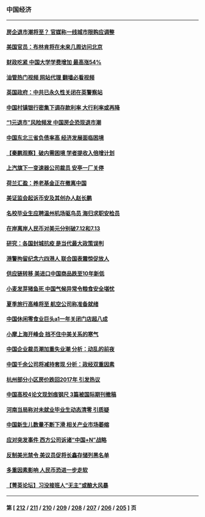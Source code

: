 ### 中国经济
---
#### [房企退市潮将至？ 官媒称一线城市限购应调整](../../pages/ncid283/n14010607.md?06070445) 
#### [美国官员：布林肯将在未来几周访问北京](../../pages/ncid283/n14011190.md?06070445) 
#### [财政吃紧 中国大学学费增加 最高涨54%](../../pages/ncid283/n14011017.md?06070445) 
#### [油管热门视频 网站代理 翻墙必看视频](http://138.2.39.72:81/youtube.html?epic-marker?06070445)
#### [英国政府：中共已永久性关闭在英警察站](../../pages/ncid283/n14011149.md?06070445) 
#### [中国村镇银行密集下调存款利率 大行利率或再降](../../pages/ncid283/n14011016.md?06070445) 
#### [“1元退市”风险频发 中国房企恐现退市潮](../../pages/ncid283/n14010945.md?06070445) 
#### [中国东北三省负债率高 经济发展面临困境](../../pages/ncid283/n14010905.md?06070445) 
#### [【秦鹏观察】破内需困境 学者提收入倍增计划](../../pages/ncid283/n14010741.md?06070445) 
#### [上汽旗下一变速器公司裁员 安亭一厂关停](../../pages/ncid283/n14010613.md?06070445) 
#### [荷兰汇盈：养老基金正在撤离中国](../../pages/ncid283/n14010517.md?06070445) 
#### [美证监会起诉币安及其创办人赵长鹏](../../pages/ncid283/n14010534.md?06070445) 
#### [名校毕业生应聘温州机场驱鸟员 海归求职安检员](../../pages/ncid283/n14010484.md?06070445) 
#### [在岸离岸人民币对美元分别破7.12和7.13](../../pages/ncid283/n14010323.md?06070445) 
#### [研究：各国封城抗疫 是当代最大政策误判](../../pages/ncid283/n14010427.md?06070445) 
#### [港警拘留纪念六四港人 联合国表震惊促放人](../../pages/ncid283/n14010296.md?06070445) 
#### [供应链转移 美进口中国商品跌至10年新低](../../pages/ncid283/n14009843.md?06070445) 
#### [小麦发芽猪鱼死 中国气候异常令粮食安全堪忧](../../pages/ncid283/n14009934.md?06070445) 
#### [夏季旅行高峰将至 航空公司称准备就绪](../../pages/ncid283/n14009816.md?06070445) 
#### [中国休闲零食业巨头a1一年关闭门店超八成](../../pages/ncid283/n14009465.md?06070445) 
#### [小摩上海开峰会 挡不住中美关系的寒气](../../pages/ncid283/n14009421.md?06070445) 
#### [中国企业裁员潮加重失业潮 分析：动乱的前夜](../../pages/ncid283/n14009441.md?06070445) 
#### [中国千余公司将减持套现 分析：政经双重因素](../../pages/ncid283/n14009425.md?06070445) 
#### [杭州部分小区房价跌回2017年 引发热议](../../pages/ncid283/n14009299.md?06070445) 
#### [中国高校4论文现划痕钢尺 3篇被国际期刊撤稿](../../pages/ncid283/n14009316.md?06070445) 
#### [河南当局称对未就业毕业生动态清零 引质疑](../../pages/ncid283/n14009101.md?06070445) 
#### [中国新生儿数量不断下滑 相关产业市场萎缩](../../pages/ncid283/n14009070.md?06070445) 
#### [应对突发事件 西方公司诉诸“中国+N”战略](../../pages/ncid283/n14009051.md?06070445) 
#### [反制美光禁令 美议员促将长鑫存储列黑名单](../../pages/ncid283/n14009028.md?06070445) 
#### [多重因素影响 人民币恐进一步走软](../../pages/ncid283/n14009024.md?06070445) 
#### [【菁英论坛】习没接班人“无主”或酿大风暴](../../pages/ncid283/n14009004.md?06070445) 

---
#### 第 [ [212](./212.md?06070445) / [211](./211.md?06070445) / [210](./210.md?06070445) / [209](./209.md?06070445) / [208](./208.md?06070445) / [207](./207.md?06070445) / [206](./206.md?06070445) / [205](./205.md?06070445) ] 页
